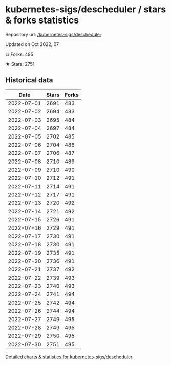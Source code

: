# kubernetes-sigs/descheduler / stars & forks statistics

Repository url: [/kubernetes-sigs/descheduler](https://github.com/kubernetes-sigs/descheduler)

Updated on Oct 2022, 07

☋ Forks: 495

★ Stars: 2751

## Historical data
| Date | Stars | Forks |
|------|-------|-------|
| 2022-07-01 | 2691 | 483 | 
| 2022-07-02 | 2694 | 483 | 
| 2022-07-03 | 2695 | 484 | 
| 2022-07-04 | 2697 | 484 | 
| 2022-07-05 | 2702 | 485 | 
| 2022-07-06 | 2704 | 486 | 
| 2022-07-07 | 2706 | 487 | 
| 2022-07-08 | 2710 | 489 | 
| 2022-07-09 | 2710 | 490 | 
| 2022-07-10 | 2712 | 491 | 
| 2022-07-11 | 2714 | 491 | 
| 2022-07-12 | 2717 | 491 | 
| 2022-07-13 | 2720 | 492 | 
| 2022-07-14 | 2721 | 492 | 
| 2022-07-15 | 2726 | 491 | 
| 2022-07-16 | 2729 | 491 | 
| 2022-07-17 | 2730 | 491 | 
| 2022-07-18 | 2730 | 491 | 
| 2022-07-19 | 2735 | 491 | 
| 2022-07-20 | 2736 | 491 | 
| 2022-07-21 | 2737 | 492 | 
| 2022-07-22 | 2739 | 493 | 
| 2022-07-23 | 2740 | 493 | 
| 2022-07-24 | 2741 | 494 | 
| 2022-07-25 | 2742 | 494 | 
| 2022-07-26 | 2744 | 494 | 
| 2022-07-27 | 2749 | 495 | 
| 2022-07-28 | 2749 | 495 | 
| 2022-07-29 | 2750 | 495 | 
| 2022-07-30 | 2751 | 495 | 


[Detailed charts & statistics for kubernetes-sigs/descheduler](https://reviewgithub.com/rep/kubernetes-sigs/descheduler)
